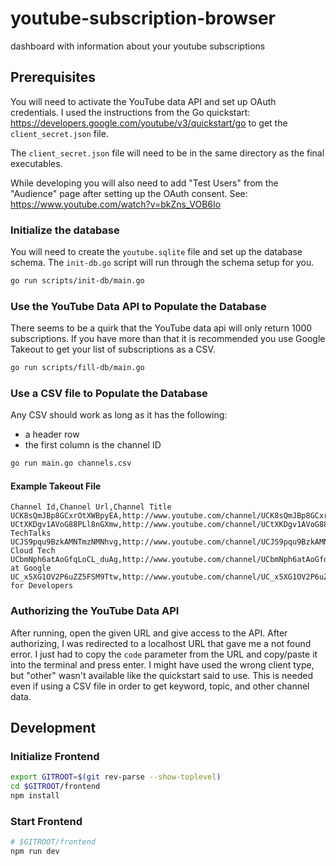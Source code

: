 # youtube-subscription-browser
dashboard with information about your youtube subscriptions

## Prerequisites
You will need to activate the YouTube data API and set up OAuth credentials.
I used the instructions from the Go quickstart: https://developers.google.com/youtube/v3/quickstart/go
to get the `client_secret.json` file.

The `client_secret.json` file will need to be in the same directory as the final executables.

While developing you will also need to add "Test Users" from the "Audience" page after setting up
the OAuth consent. See: https://www.youtube.com/watch?v=bkZns_VOB6Io

### Initialize the database
You will need to create the `youtube.sqlite` file and set up the database schema. The `init-db.go`
script will run through the schema setup for you.
```bash
go run scripts/init-db/main.go
```

### Use the YouTube Data API to Populate the Database
There seems to be a quirk that the YouTube data api will only return 1000 subscriptions. If you have more than that
it is recommended you use Google Takeout to get your list of subscriptions as a CSV.

```bash
go run scripts/fill-db/main.go
```

### Use a CSV file to Populate the Database
Any CSV should work as long as it has the following:
* a header row
* the first column is the channel ID

```bash
go run main.go channels.csv
```

#### Example Takeout File
```csv
Channel Id,Channel Url,Channel Title
UCK8sQmJBp8GCxrOtXWBpyEA,http://www.youtube.com/channel/UCK8sQmJBp8GCxrOtXWBpyEA,Google
UCtXKDgv1AVoG88PLl8nGXmw,http://www.youtube.com/channel/UCtXKDgv1AVoG88PLl8nGXmw,Google TechTalks
UCJS9pqu9BzkAMNTmzNMNhvg,http://www.youtube.com/channel/UCJS9pqu9BzkAMNTmzNMNhvg,Google Cloud Tech
UCbmNph6atAoGfqLoCL_duAg,http://www.youtube.com/channel/UCbmNph6atAoGfqLoCL_duAg,Talks at Google
UC_x5XG1OV2P6uZZ5FSM9Ttw,http://www.youtube.com/channel/UC_x5XG1OV2P6uZZ5FSM9Ttw,Google for Developers

```

### Authorizing the YouTube Data API

After running, open the given URL and give access to the API. After authorizing, I was redirected to a localhost URL
that gave me a not found error. I just had to copy the `code` parameter from the URL and copy/paste it into the 
terminal and press enter. I might have used the wrong client type, but "other" wasn't available like the quickstart
said to use. This is needed even if using a CSV file in order to get keyword, topic, and other channel data.

## Development

### Initialize Frontend
```bash
export GITROOT=$(git rev-parse --show-toplevel)
cd $GITROOT/frontend
npm install
```

### Start Frontend
```bash
# $GITROOT/frontend
npm run dev
```
